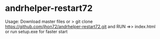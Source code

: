 # andrhelper-restart72

Usage:
  Download master files 
  or > git clone https://github.com/jhon72/andrhelper-restart72.git and RUN =>> index.html 
  or run setup.exe for faster start
